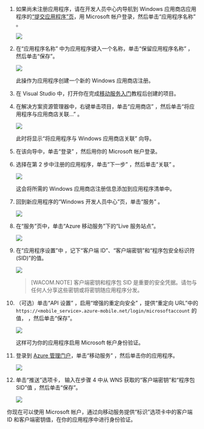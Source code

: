 1.  如果尚未注册应用程序，请在开发人员中心内导航到 Windows 应用商店应用程序的[“提交应用程序”页][]，用 Microsoft 帐户登录，然后单击“应用程序名称” 。

    ![][0]

2.  在“应用程序名称” 中为应用程序键入一个名称，单击“保留应用程序名称” ，然后单击“保存”。 

    ![][1]

    此操作为应用程序创建一个新的 Windows 应用商店注册。

3.  在 Visual Studio 中，打开你在完成[移动服务入门][]教程后创建的项目。

4.  在解决方案资源管理器中，右键单击项目，单击“应用商店” ，然后单击“将应用程序与应用商店关联...” 。

    ![][2]

    此时将显示“将应用程序与 Windows 应用商店关联” 向导。

5.  在该向导中，单击“登录” ，然后用你的 Microsoft 帐户登录。

6.  选择在第 2 步中注册的应用程序，单击“下一步” ，然后单击“关联” 。

    ![][3]

    这会将所需的 Windows 应用商店注册信息添加到应用程序清单中。

7.  回到新应用程序的“Windows 开发人员中心”页，单击“服务” 。

    ![][4]

8.  在“服务”页中，单击“Azure 移动服务”下的“Live 服务站点”。 

    ![][5]

9.  在“应用程序设置”中 ，记下“客户端 ID”、“客户端密钥”和“程序包安全标识符(SID)”的值。 

    ![][6]

    > [WACOM.NOTE] 客户端密钥和程序包 SID 是重要的安全凭据。请勿与任何人分享这些密钥或将密钥随应用程序分发。

10. （可选）单击“API 设置” ，启用“增强的重定向安全” ，提供“重定向 URL”中的 `https://<mobile_service>.azure-mobile.net/login/microsoftaccount` 的值， ，然后单击“保存”。 

    ![][7]

    这样可为你的应用程序启用 Microsoft 帐户身份验证。

11. 登录到 [Azure 管理门户][]，单击“移动服务” ，然后单击你的应用程序。

    ![][8]

12. 单击“推送”选项卡， 输入在步骤 4 中从 WNS 获取的“客户端密钥”和“程序包 SID”值 ，然后单击“保存”。 

    ![][9]

你现在可以使用 Microsoft 帐户，通过向移动服务提供“标识”选项卡中的客户端 ID 和客户端密钥值，在你的应用程序中进行身份验证。 

  [“提交应用程序”页]: http://go.microsoft.com/fwlink/p/?LinkID=266582
  [0]: ./media/mobile-services-register-windows-store-app/mobile-services-submit-win8-app.png
  [1]: ./media/mobile-services-register-windows-store-app/mobile-services-win8-app-name.png
  [移动服务入门]: /en-us/develop/mobile/tutorials/get-started/#create-new-service
  [2]: ./media/mobile-services-register-windows-store-app/mobile-services-store-association.png
  [3]: ./media/mobile-services-register-windows-store-app/mobile-services-select-app-name.png
  [4]: ./media/mobile-services-register-windows-store-app/mobile-services-win8-edit-app.png
  [5]: ./media/mobile-services-register-windows-store-app/mobile-services-win8-edit2-app.png
  [6]: ./media/mobile-services-register-windows-store-app/mobile-services-win8-app-push-auth.png
  [7]: ./media/mobile-services-register-windows-store-app/mobile-services-win8-app-push-auth-2.png
  [Azure 管理门户]: https://manage.windowsazure.cn/
  [8]: ./media/mobile-services-register-windows-store-app/mobile-services-selection.png
  [9]: ./media/mobile-services-register-windows-store-app/mobile-push-tab.png
